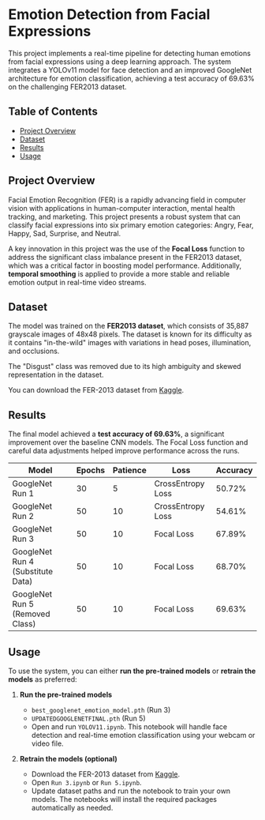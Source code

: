 # Emotion Detection from Facial Expressions

This project implements a real-time pipeline for detecting human emotions from facial expressions using a deep learning approach. The system integrates a YOLOv11 model for face detection and an improved GoogleNet architecture for emotion classification, achieving a test accuracy of 69.63% on the challenging FER2013 dataset.

## Table of Contents
- [Project Overview](#project-overview)
- [Dataset](#dataset)
- [Results](#results)
- [Usage](#usage)

## Project Overview
Facial Emotion Recognition (FER) is a rapidly advancing field in computer vision with applications in human-computer interaction, mental health tracking, and marketing. This project presents a robust system that can classify facial expressions into six primary emotion categories: Angry, Fear, Happy, Sad, Surprise, and Neutral.

A key innovation in this project was the use of the **Focal Loss** function to address the significant class imbalance present in the FER2013 dataset, which was a critical factor in boosting model performance. Additionally, **temporal smoothing** is applied to provide a more stable and reliable emotion output in real-time video streams.

## Dataset
The model was trained on the **FER2013 dataset**, which consists of 35,887 grayscale images of 48x48 pixels. The dataset is known for its difficulty as it contains "in-the-wild" images with variations in head poses, illumination, and occlusions.

The "Disgust" class was removed due to its high ambiguity and skewed representation in the dataset.

You can download the FER-2013 dataset from [Kaggle](https://www.kaggle.com/datasets/msambare/fer2013).

## Results
The final model achieved a **test accuracy of 69.63%**, a significant improvement over the baseline CNN models. The Focal Loss function and careful data adjustments helped improve performance across the runs.

| Model                             | Epochs | Patience | Loss              | Accuracy |
|----------------------------------|-------|---------|-----------------|---------|
| GoogleNet Run 1                   | 30    | 5       | CrossEntropy Loss | 50.72%  |
| GoogleNet Run 2                   | 50    | 10      | CrossEntropy Loss | 54.61%  |
| GoogleNet Run 3                   | 50    | 10      | Focal Loss        | 67.89%  |
| GoogleNet Run 4 (Substitute Data) | 50    | 10      | Focal Loss        | 68.70%  |
| GoogleNet Run 5 (Removed Class)   | 50    | 10      | Focal Loss        | 69.63%  |

## Usage
To use the system, you can either **run the pre-trained models** or **retrain the models** as preferred:

1. **Run the pre-trained models**  
   - `best_googlenet_emotion_model.pth` (Run 3)  
   - `UPDATEDGOOGLENETFINAL.pth` (Run 5)  
   - Open and run `YOLOV11.ipynb`. This notebook will handle face detection and real-time emotion classification using your webcam or video file.

2. **Retrain the models (optional)**  
   - Download the FER-2013 dataset from [Kaggle](https://www.kaggle.com/datasets/msambare/fer2013).  
   - Open `Run 3.ipynb` or `Run 5.ipynb`.  
   - Update dataset paths and run the notebook to train your own models. The notebooks will install the required packages automatically as needed.
